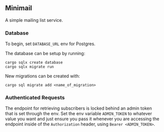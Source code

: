 ## Minimail

A simple mailing list service.

### Database

To begin, set `DATABASE_URL` env for Postgres.

The database can be setup by running:
```
cargo sqlx create database
cargo sqlx migrate run
```

New migrations can be created with:
```
cargo sql migrate add <name_of_migration>
```

### Authenticated Requests

The endpoint for retrieving subscribers is locked behind an admin token that is set through the env. Set the env variable `ADMIN_TOKEN` to whatever value you want and just ensure you pass it whenever you are accessing the endpoint inside of the `Authorization` header, using `Bearer <ADMIN_TOKEN>`.
